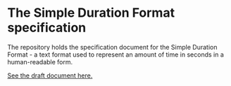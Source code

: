 # The Simple Duration Format specification

The repository holds the specification document for the Simple Duration Format - a text format used to represent an amount of time in seconds in a human-readable form.

[See the draft document here.](./SPECIFICATION.md)
